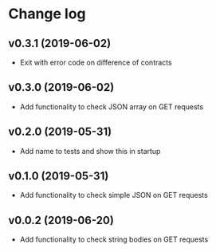 # Change log

## v0.3.1 (2019-06-02)

 - Exit with error code on difference of contracts

## v0.3.0 (2019-06-02)

 - Add functionality to check JSON array on GET requests

## v0.2.0 (2019-05-31)

 - Add name to tests and show this in startup

## v0.1.0 (2019-05-31)

 - Add functionality to check simple JSON on GET requests

## v0.0.2 (2019-06-20)

 - Add functionality to check string bodies on GET requests
